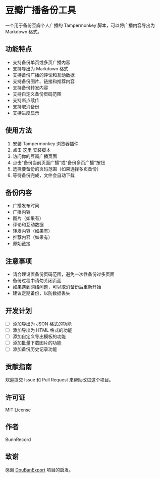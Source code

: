 # 豆瓣广播备份工具

一个用于备份豆瓣个人广播的 Tampermonkey 脚本，可以将广播内容导出为 Markdown 格式。

## 功能特点

- 支持备份单页或多页广播内容
- 支持导出为 Markdown 格式
- 支持备份广播的评论和互动数据
- 支持备份图片、链接和推荐内容
- 支持备份转发内容
- 支持自定义备份页码范围
- 支持断点续传
- 支持取消备份
- 支持进度显示

## 使用方法

1. 安装 Tampermonkey 浏览器插件
2. 点击 [这里](https://raw.githubusercontent.com/BunnRecord/DoubanStatusBackup/main/status.txt) 安装脚本
3. 访问你的豆瓣广播页面
4. 点击"备份当前页面广播"或"备份多页广播"按钮
5. 选择要备份的页码范围（如果选择多页备份）
6. 等待备份完成，文件会自动下载

## 备份内容

- 广播发布时间
- 广播内容
- 图片（如果有）
- 评论和互动数据
- 转发内容（如果有）
- 推荐内容（如果有）
- 原始链接

## 注意事项

- 请合理设置备份页码范围，避免一次性备份过多页面
- 备份过程中请勿关闭页面
- 如果遇到网络问题，可以取消备份后重新开始
- 建议定期备份，以防数据丢失

## 开发计划

- [ ] 添加导出为 JSON 格式的功能
- [ ] 添加导出为 HTML 格式的功能
- [ ] 添加自定义导出模板的功能
- [ ] 添加批量下载图片的功能
- [ ] 添加备份历史记录功能

## 贡献指南

欢迎提交 Issue 和 Pull Request 来帮助改进这个项目。

## 许可证

MIT License

## 作者

BunnRecord

## 致谢

感谢 [DouBanExport](https://github.com/UlyC/DouBanExport) 项目的启发。 